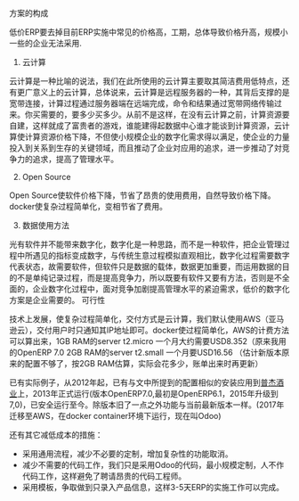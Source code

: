 方案的构成

低价ERP要去掉目前ERP实施中常见的价格高，工期，总体导致价格升高，规模小一些的企业无法采用.

1) 云计算

云计算是一种比喻的说法，我们在此所使用的云计算主要取其简洁费用低特点，还有更广意义上的云计算，总体说来，云计算是远程服务器的一种，其背后支撑的是宽带连接，计算过程通过服务器端在远端完成，命令和结果通过宽带网络传输过来。你买需要的，要多少买多少。从前不是这样，在没有云计算之前，计算资源要自建，这样就成了富贵者的游戏，谁能建得起数据中心谁才能谈到计算资源，云计算使计算资源价格下降，不但使小规模企业的数字化需求得以满足，使企业的力量投入到关系到生存的关键领域，而且推动了企业対应用的追求，进一步推动了対竞争力的追求，提高了管理水平。

2) Open Source

Open Source使软件价格下降，节省了昂贵的使用费用，自然导致价格下降。docker使复杂过程简单化，变相节省了费用。

3) 数据使用方法

光有软件并不能带来数字化，数字化是一种思路，而不是一种软件，把企业管理过程中所遇见的指标变成数字，与传统生意过程模拟直观相比，数字化过程需要数字代表状态，故需要软件，但软件只是数据的载体，数据更加重要，而运用数据的目的不是单纯记录过程，而是提高竞争力，所以既要有软件又要有方法，否则是不全面的，企业数字化过程中，面对竞争加剧提高管理水平的紧迫需求，低价的数字化方案是企业需要的。
可行性

技术上发展，使复杂过程简单化，交付方式是云计算，我们默认使用AWS（亚马逊云），交付用户时只通知其IP地址即可。docker使过程简单化，AWS的计费方法可以算出来，1GB RAM的server t2.micro 一个月大约需要USD8.352（原来我用的OpenERP 7.0 2GB RAM的server t2.small 一个月要USD16.56 （估计新版本原来的配置不够了，按2GB RAM估算，实际会花多少，账单出来时再更新）

已有实际例子，从2012年起，已有与文中所提到的配置相似的安装应用到[普杰酒业](http://www.winam.cn)上，2013年正式运行(版本OpenERP7.0,最初是OpenERP6.1，2015年升级到7,0)，已安全运行至今。除版本旧了一点之外功能与当前最新版本一样。(2017年迁移至AWS，在docker container环境下运行，现在叫Odoo)

还有其它减低成本的措施：

- 采用通用流程，减少不必要的定制，增加复杂性的功能取消。
- 减少不需要的代码工作，我们只是采用Odoo的代码，最小规模定制，人不作代码工作，这样避免了聘请昂贵的代码工程师。
- 采用模板，争取做到只录入产品信息，这样3-5天ERP的实施工作可以完成。
